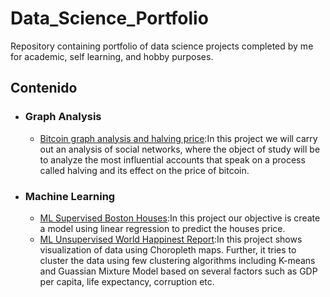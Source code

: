 # Data_Science_Portfolio
Repository containing portfolio of data science projects completed by me for academic, self learning, and hobby purposes.


## Contenido

- ### Graph Analysis

     - [Bitcoin graph analysis and halving price](https://github.com/ivansanchezrosa/Data_Science_Portfolio/blob/main/Graph%20Analysis/Halving%20y%20bitcoin/Halving%20y%20precio%20bitcoin.ipynb):In this project we will carry out an analysis of social networks, where the object of study will be to analyze the most influential accounts that speak on a process called halving and its effect on the price of bitcoin. 
     


- ### Machine Learning
   
     - [ML Supervised Boston Houses](https://github.com/ivansanchezrosa/Data_Science_Portfolio/blob/main/Machine%20Learning/Boston-Houses/ML_Boston_Houses_Prices.ipynb):In this project our objective is create a model using linear regression to predict the houses price. 
     - [ML Unsupervised World Happinest Report](https://github.com/ivansanchezrosa/Data_Science_Portfolio/blob/main/Machine%20Learning/Boston-Houses/ML_Boston_Houses_Prices.ipynb):In this project shows visualization of data using Choropleth maps. Further, it tries to cluster the data using few clustering algorithms including K-means and Guassian Mixture Model based on several factors such as GDP per capita, life expectancy, corruption etc. 
